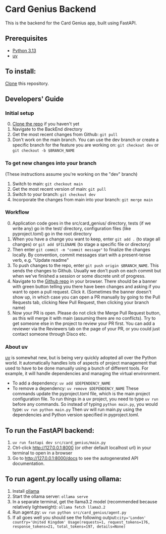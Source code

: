 # Card Genius Backend
This is the backend for the Card Genius app, built using FastAPI.

## Prerequisites
- [Python 3.13](https://www.python.org/downloads/)
- [uv](https://docs.astral.sh/uv/getting-started/installation/)

## To install:
[Clone](https://docs.github.com/en/repositories/creating-and-managing-repositories/cloning-a-repository) this repository.

## Developers' Guide
### Initial setup
0. [Clone the repo](https://docs.github.com/en/repositories/creating-and-managing-repositories/cloning-a-repository) if you haven't yet
1. Navigate to the BackEnd directory
2. Get the most recent changes from Github: `git pull`
3. Don't work on the main branch. You can use the dev branch or create a specific branch for the feature you are working on: `git checkout dev` or `git checkout -b $BRANCH_NAME`

### To get new changes into your branch
(These instructions assume you're working on the "dev" branch)
1. Switch to main: `git checkout main`
2. Get the most recent version of main: `git pull`
3. Switch to your branch: `git checkout dev`
4. Incorporate the changes from main into your branch: `git merge main` 

### Workflow
0. Application code goes in the src/card_genius/ directory, tests (if we write any) go in the test/ directory, configuration files (like pyproject.toml) go in the root directory
1. When you have a change you want to keep, enter `git add .` (to stage all changes) or `git add $FILENAME` (to stage a specific file or directory)
2. Then enter `git commit -m "commit message"` to finalize the changes locally. By convention, commit messages start with a present-tense verb, e.g. "Update readme"
3. To push changes to the repo, enter `git push origin $BRANCH_NAME`. This sends the changes to Github. Usually we don't push on each commit but when we've finished a session or some discrete unit of progress.
4. Navigate to the [Github repo](https://github.com/cardgenius25/BackEnd) in your browser. There should be a banner with green button telling you there have been changes and asking if you want to open a pull request. Click it. (Sometimes the banner doesn't show up, in which case you can open a PR manually by going to the Pull Requests tab, clicking New Pull Request, then clicking your branch name)
5. Now your PR is open. Please do not click the Merge Pull Request button, as this will merge it with main (assuming there are no conflicts). Try to get someone else in the project to review your PR first. You can add a reviewer via the Reviewers tab on the page of your PR, or you could just contact someone through Disco etc.

### About uv
[uv](https://docs.astral.sh/uv/) is somewhat new, but is being very quickly adopted all over the Python world. It automatically handles lots of aspects of project management that used to have to be done manually using a bunch of different tools. For example, it will handle dependencies and managing the virtual environment.
- To add a dependency: `uv add $DEPENDENCY_NAME`
- To remove a dependency: `uv remove $DEPENDENCY_NAME`
These commands update the pyproject.toml file, which is the main project configuration file.
To run things in a uv project, you need to type `uv run` before any commands. So instead of typing `python main.py`, you would type:
```uv run python main.py```
Then uv will run main.py using the dependencies and Python version specified in pyproject.toml.

## To run the FastAPI backend:
1. ```uv run fastapi dev src/card_genius/main.py```
2. Ctrl-click http://127.0.0.1:8000 (or other default localhost url) in your terminal to open in a browser
3. Go to http://127.0.0.1:8000/docs to see the autogenerated API documentation.


## To run agent.py locally using ollama:
1. Install [ollama](https://ollama.com/)
2. Start the ollama server: `ollama serve`
3. In a separate terminal, get the llama3.2 model (recommended because relatively lightweight): `ollama fetch llama3.2`
4. Run agent.py: `uv run python src/card_genius/agent.py`
5. If all goes well you should see the following output:```city='London' country='United Kingdom'
Usage(requests=1, request_tokens=176, response_tokens=21, total_tokens=197, details=None)```